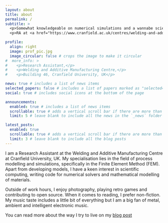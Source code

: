 ```yaml
---
layout: about
title: about
permalink: /
subtitle: >
  <p>Somewhat knowledgeable on numerical simulations and a wannabe scientific programmer.</p>
  <p>RA at <a href="https://www.cranfield.ac.uk/centres/welding-and-additive-manufacturing-centre">WAMC, Cranfield Unviersity</a></p>

profile:
  align: right
  image: prof_pic.jpg
  image_circular: false # crops the image to make it circular
#  more_info: >
#    <p>Research Assistant,</p>
#    <p>Welding and Additive Manufacturing Centre,</p>
#    <p>Building 46, Cranfield University, UK</p>

news: true # includes a list of news items
selected_papers: false # includes a list of papers marked as "selected={true}"
social: true # includes social icons at the bottom of the page

announcements:
  enabled: true # includes a list of news items
  scrollable: true # adds a vertical scroll bar if there are more than 3 news items
  limit: 5 # leave blank to include all the news in the `_news` folder

latest_posts:
  enabled: true
  scrollable: true # adds a vertical scroll bar if there are more than 3 new posts items
  limit: 3 # leave blank to include all the blog posts
---
```


I am a Research Assistant at the Welding and Additive Manufacturing Centre at Cranfield University, UK. My specialisation lies in the field of process modelling and simulations, specifically in the Finite Element Method (FEM). Apart from developing models, I have a keen interest in scientific computing, writing code for numerical solvers and mathematical modelling of materials.

Outside of work hours, I enjoy photography, playing retro games and contributing to open source. When it comes to reading, I prefer non-fiction. My music taste includes a little bit of everything but I am a big fan of metal, ambient and intelligent electronic music.

You can read more about the way I try to live on my [blog post](blog/2025/What-and-why/)
